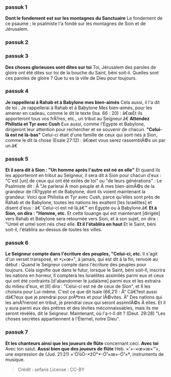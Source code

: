 
### passuk 1
<b>Dont le fondement est sur les montagnes du Sanctuaire</b> Le fondement de ce psaume ; le psalmiste l'a fondé sur les montagnes de Sion et de Jérusalem.

### passuk 2

### passuk 3
<b>Des choses glorieuses sont dites sur toi</b> Toi, Jérusalem des paroles de gloire ont été dites sur toi de la bouche du Saint, béni soit-il. Quelles sont ces paroles de gloire ? Que tu es la ville de Dieu pour toujours.

### passuk 4
<b>Je rappellerai à Rahab et à Babylone mes bien-aimés</b> Cela aussi, il l'a dit de toi : Je rappellerai à Rahab et à Babylone Mes bien-aimés, pour les amener en cadeau, comme le dit le texte (Isa. 66 : 20) : â€œEt ils apporteront tous vos frÃ?res, etc., un tribut au Seigneur.â€
<b>Attendez Philistia et Tyr avec Cush</b> Eux aussi, comme l'Égypte et Babylone, dirigeront leur attention pour rechercher et se souvenir de chacun.
<b>"Celui-là est né là-bas"</b> Celui-ci était d'une famille de ceux qui sont nés à Sion, comme le dit la chose (Esaïe 27:12) : â€œet vous serez rassemblÃ©s un par un.â€

### passuk 5
<b>Et il sera dit à Sion : "Un homme après l'autre est né en elle"</b> Et quand ils les apporteront en tribut au Seigneur, il sera dit à Sion pour chacun d'eux : "C'est [un] de ceux qui ont été exilés de toi" ou "de leurs générations" : Le Psalmiste dit : Â "Je parlerai Ã mon peuple et Ã mes bien-aimÃ©s de la grandeur de l'Ã?gypte et de Babylone, dont ils voient maintenant la grandeur. Voici que Philistia et Tyr avec Cush, parce qu'elles sont près de Rahab et de Babylone, toutes les nations les exaltent [les Israélites] et disent d'eux : â€˜Celui-ci est né là,â€™ en Égypte ou à Babylone.â€
<b>Et à Sion, on dira : "Homme, etc.</b> Et cette louange qui est maintenant [dirigée] vers Rahab et Babylone sera retournée vers Sion, et à son sujet, on dira : "Untel et untel sont nés chez elle.
<b>Et il l'établira en haut</b> Et le Saint, béni soit-il, l'établira au-dessus de toutes les villes.

### passuk 6
<b>Le Seigneur compte dans l'écriture des peuples, "Celui-ci, etc.</b> Il s'agit d'un verset transposé, et ×¡×œ×", à jamais, qui est dit à la fin, renvoie au début : Quand le Seigneur compte dans l'écriture des peuples pour toujours. Cela signifie que dans le futur, lorsque le Saint, béni soit-Il, inscrira les nations en horreur, Il comptera les Israélites assimilés parmi eux et ceux qui ont été contraints [d'abandonner le judaïsme] parmi eux et les extraira du milieu d'eux, et [Il] dira : "Celui-ci est né de ceux de Sion", et Il les choisira pour Lui-même. C'est ce que dit Isaïe (66,21) : Â" Câ€?est aussi dâ€?eux que je prendrai pour prÃªtres et pour lÃ©vites. Â" Des nations qui les amÃ?neront en tribut, je prendrai ceux qui seront assimilÃ©s Ã elles. Et il y aura parmi eux des prêtres et des lévites méconnaissables, mais ils me seront révélés, dit le Seigneur. Maintenant, où l'a-t-Il dit ? (Deut. 29:28) "Les choses secrètes appartiennent à l'Éternel, notre Dieu".

### passuk 7
<b>Et les chanteurs ainsi que les joueurs de flûte</b> concernant ceci.
<b>Avec toi</b> Avec ton salut.
<b>Aussi bien que des joueurs de flûte</b> Heb. ×'×-×œ×œ×™×, une expression de (Jud. 21:21) ×'Ö¼Ö-×žÖ°×-Ö¹×œ×-Ö¹×ª, instruments de musique.

>Crédit : sefaris
>License : CC-BY